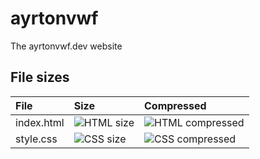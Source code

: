 # ayrtonvwf
The ayrtonvwf.dev website

## File sizes

File | Size | Compressed
:-|:-|:-
index.html | ![HTML size](https://img.badgesize.io/ayrtonvwf/ayrtonvwf/gh-pages/index.html.svg) | ![HTML compressed](https://img.badgesize.io/ayrtonvwf/ayrtonvwf/gh-pages/index.html.svg?compression=brotli)
style.css | ![CSS size](https://img.badgesize.io/ayrtonvwf/ayrtonvwf/gh-pages/css/style.css.svg) | ![CSS compressed](https://img.badgesize.io/ayrtonvwf/ayrtonvwf/gh-pages/css/style.css.svg?compression=brotli)
